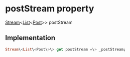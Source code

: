 


# postStream property









[Stream](https:api.flutter.dev/flutter/dart-async/Stream-class.html)&lt;[List](https:api.flutter.dev/flutter/dart-core/List-class.html)&lt;[Post](../../models_post_post_model/Post-class.md)\>\> postStream
  







## Implementation

```dart
Stream\<List\<Post\>\> get postStream =\> _postStream;
```








